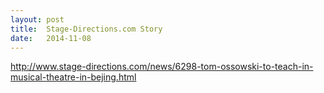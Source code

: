```yaml
---
layout: post
title:  Stage-Directions.com Story
date:   2014-11-08
---
```


http://www.stage-directions.com/news/6298-tom-ossowski-to-teach-in-musical-theatre-in-bejing.html